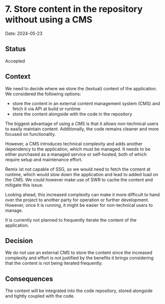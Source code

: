 # 7. Store content in the repository without using a CMS

Date: 2024-05-23

## Status

Accepted

## Context

We need to decide where we store the (textual) content of the application. We considered the following options:

- store the content in an external content management system (CMS) and fetch it via API at build or runtime
- store the content alongside with the code in the repository

The biggest advantage of using a CMS is that it allows non-technical users to easily maintain content.
Additionally, the code remains cleaner and more focused on functionality.

However, a CMS introduces technical complexity and adds another dependency to the application, which must be managed.
It needs to be either purchased as a managed service or self-hosted, both of which require setup
and maintenance effort.

Remix ist not capable of SSG, so we would need to fetch the content at runtime,
which would slow down the application and lead to added load on the CMS.
We could however make use of SWR to cache the content and mitigate this issue.

Looking ahead, this increased complexity can make it more difficult to hand over the project to another party
for operation or further development. However, once it is running, it might be easier for non-technical users to manage.

It is currently not planned to frequently iterate the content of the application.

## Decision

We do not use an external CMS to store the content since the increased complexity and effort is not justified
by the benefits it brings considering that the content is not being iterated frequently.

## Consequences

The content will be integrated into the code repository, stored alongside and tightly coupled with the code.
